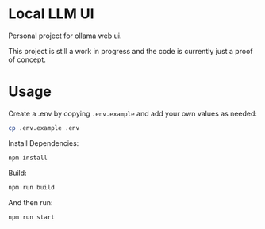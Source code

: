 # Local LLM UI

Personal project for ollama web ui.

This project is still a work in progress and the code is currently just a proof of concept.

# Usage

Create a .env by copying `.env.example` and add your own values as needed:
```sh
cp .env.example .env
```

Install Dependencies:
```sh
npm install
```

Build:
```sh
npm run build
```

And then run:
```sh
npm run start
```